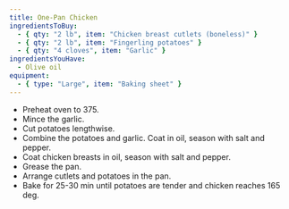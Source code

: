 ```yaml
---
title: One-Pan Chicken
ingredientsToBuy:
  - { qty: "2 lb", item: "Chicken breast cutlets (boneless)" }
  - { qty: "2 lb", item: "Fingerling potatoes" }
  - { qty: "4 cloves", item: "Garlic" }
ingredientsYouHave:
  - Olive oil
equipment:
  - { type: "Large", item: "Baking sheet" }
---
```

- Preheat oven to 375.
- Mince the garlic.
- Cut potatoes lengthwise.
- Combine the potatoes and garlic. Coat in oil, season with salt and pepper.
- Coat chicken breasts in oil, season with salt and pepper.
- Grease the pan.
- Arrange cutlets and potatoes in the pan.
- Bake for 25-30 min until potatoes are tender and chicken reaches 165 deg.
